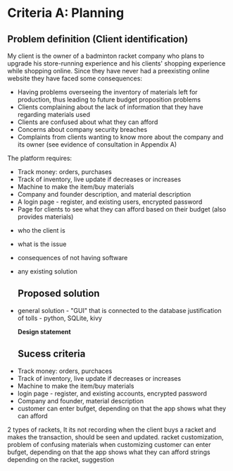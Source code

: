 # Criteria A: Planning

## Problem definition (Client identification)
My client is the owner of a badminton racket company who plans to upgrade his store-running experience and his clients' shopping experience while shopping online. Since they have never had a preexisting online website they have faced some consequences: 
 
* Having problems overseeing the inventory of materials left for production, thus leading to future budget proposition problems
* Clients complaining about the lack of information that they have regarding materials used
* Clients are confused about what they can afford
* Concerns about company security breaches
* Complaints from clients wanting to know more about the company and its owner
(see evidence of consultation in Appendix A)
  
The platform requires:
* Track money: orders, purchases
* Track of inventory, live update if decreases or increases
* Machine to make the item/buy materials
* Company and founder description, and material description
* A login page - register, and existing users, encrypted password
* Page for clients to see what they can afford based on their budget (also provides materials)


- who the client is
- what is the issue
- consequences of not having software
- any existing solution
 

  ## Proposed solution

- general solution - "GUI" that is connected to the database
justification of tolls - python, SQLite, kivy


  **Design statement**

  ## Sucess criteria
* Track money: orders, purchaces
* Track of inventory, live update if decreases or increases
* Machine to make the item/buy materials
* login page - register, and existing accounts, encrypted password
* Company and founder, material description
* customer can enter bufget, depending on that the app shows what they can afford

2 types of rackets, It its not recording when the client buys a racket and makes the transaction, should be seen and updated.
racket customization, problem of confusing materials when customizing
customer can enter bufget, depending on that the app shows what they can afford
strings depending on the racket, suggestion

  
